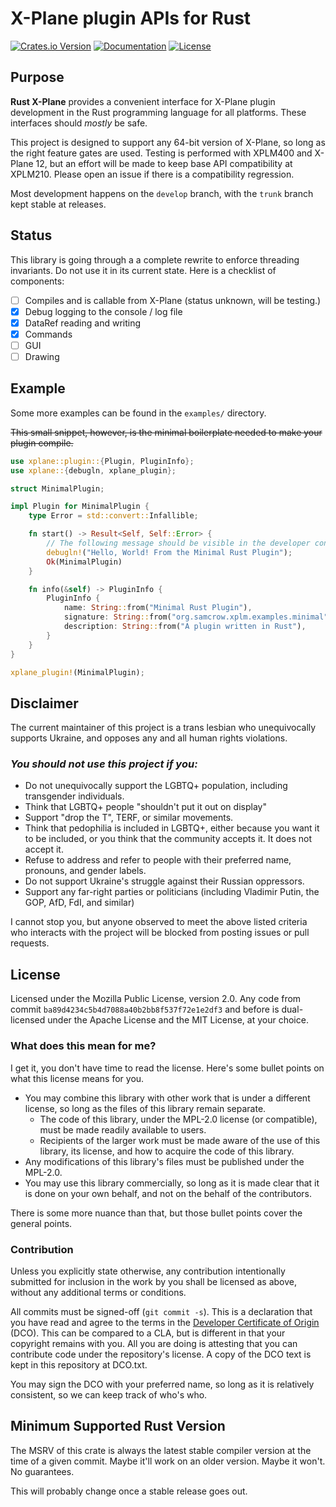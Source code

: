 # X-Plane plugin APIs for Rust

[![Crates.io Version](https://img.shields.io/crates/v/xplane.svg)](https://crates.io/crates/xplane)
[![Documentation](https://docs.rs/xplane/badge.svg)](https://docs.rs/xplane)
[![License](https://img.shields.io/crates/l/xplane.svg)](https://github.com/judemille/rust-xplane#license)

## Purpose

**Rust X-Plane** provides a convenient interface for X-Plane plugin development in the Rust programming language for all
platforms. These interfaces should *mostly* be safe.

This project is designed to support any 64-bit version of X-Plane, so long as the right feature gates are used.
Testing is performed with XPLM400 and X-Plane 12, but an effort will be made to keep base API compatibility at XPLM210.
Please open an issue if there is a compatibility regression.

Most development happens on the `develop` branch, with the `trunk` branch kept stable at releases.

## Status

This library is going through a a complete rewrite to enforce threading invariants. Do not use it in
its current state. Here is a checklist of components:

- [ ] Compiles and is callable from X-Plane (status unknown, will be testing.)
- [x] Debug logging to the console / log file
- [x] DataRef reading and writing
- [x] Commands
- [ ] GUI
- [ ] Drawing

## Example

Some more examples can be found in the `examples/` directory.

~~This small snippet, however, is the minimal boilerplate needed to make your plugin compile.~~

```rust
use xplane::plugin::{Plugin, PluginInfo};
use xplane::{debugln, xplane_plugin};

struct MinimalPlugin;

impl Plugin for MinimalPlugin {
    type Error = std::convert::Infallible;

    fn start() -> Result<Self, Self::Error> {
        // The following message should be visible in the developer console and the Log.txt file
        debugln!("Hello, World! From the Minimal Rust Plugin");
        Ok(MinimalPlugin)
    }

    fn info(&self) -> PluginInfo {
        PluginInfo {
            name: String::from("Minimal Rust Plugin"),
            signature: String::from("org.samcrow.xplm.examples.minimal"),
            description: String::from("A plugin written in Rust"),
        }
    }
}

xplane_plugin!(MinimalPlugin);
```

## Disclaimer

The current maintainer of this project is a trans lesbian who unequivocally supports Ukraine,
and opposes any and all human rights violations.

### *You should not use this project if you:*

- Do not unequivocally support the LGBTQ+ population, including transgender individuals.
- Think that LGBTQ+ people "shouldn't put it out on display"
- Support "drop the T", TERF, or similar movements.
- Think that pedophilia is included in LGBTQ+, either because you want it to be included, or you think
  that the community accepts it. It does not accept it.
- Refuse to address and refer to people with their preferred name, pronouns, and gender labels.
- Do not support Ukraine's struggle against their Russian oppressors.
- Support any far-right parties or politicians (including Vladimir Putin, the GOP, AfD, FdI, and similar)

I cannot stop you, but anyone observed to meet the above listed criteria who interacts with the project
will be blocked from posting issues or pull requests.

## License

Licensed under the Mozilla Public License, version 2.0.
Any code from commit `ba89d4234c5b4d7088a40b2bb8f537f72e1e2df3` and before is dual-licensed under the Apache License and the MIT License, at your choice.

### What does this mean for me?

I get it, you don't have time to read the license. Here's some bullet points on what this license means for you.

- You may combine this library with other work that is under a different license, so long as the files of this library
  remain separate.
  - The code of this library, under the MPL-2.0 license (or compatible), must be made readily available to users.
  - Recipients of the larger work must be made aware of the use of this library, its license, and how to acquire the code
    of this library.
- Any modifications of this library's files must be published under the MPL-2.0.
- You may use this library commercially, so long as it is made clear that it is done on your own behalf, and not on the behalf
  of the contributors.

There is some more nuance than that, but those bullet points cover the general points.

### Contribution

Unless you explicitly state otherwise, any contribution intentionally submitted for inclusion in the work by you shall
be licensed as above, without any additional terms or conditions.

All commits must be signed-off (`git commit -s`). This is a declaration that you have read and agree to the terms in the
[Developer Certificate of Origin](https://developercertificate.org/) (DCO). This can be compared to a CLA, but is different in that
your copyright remains with you. All you are doing is attesting that you can contribute code under the repository's license.
A copy of the DCO text is kept in this repository at DCO.txt.

You may sign the DCO with your preferred name, so long as it is relatively consistent, so we can keep track of who's who.

## Minimum Supported Rust Version

The MSRV of this crate is always the latest stable compiler version at the time of a given commit.
Maybe it'll work on an older version. Maybe it won't. No guarantees.

This will probably change once a stable release goes out.
